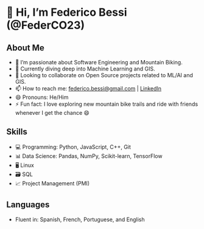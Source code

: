 # 👋 Hi, I’m Federico Bessi (@FederCO23)

## About Me
- 👀 I’m passionate about Software Engineering and Mountain Biking.
- 🌱 Currently diving deep into Machine Learning and GIS.
- 💞️ Looking to collaborate on Open Source projects related to ML/AI and GIS.
- 📫 How to reach me: [federico.bessi@gmail.com](mailto:federico.bessi@gmail.com) | [LinkedIn](https://www.linkedin.com/in/federico-bessi/)
- 😄 Pronouns: He/Him
- ⚡ Fun fact: I love exploring new mountain bike trails and ride with friends whenever I get the chance 😄

## Skills
- 💻 Programming: Python, JavaScript, C++, Git
- 📊 Data Science: Pandas, NumPy, Scikit-learn, TensorFlow
- 🖥️ Linux
- 🗃️ SQL
- 📈 Project Management (PMI)

## Languages
- Fluent in: Spanish, French, Portuguese, and English


<!---
FederCO23/FederCO23 is a ✨ special ✨ repository because its `README.md` (this file) appears on your GitHub profile.
You can click the Preview link to take a look at your changes.
--->
